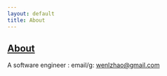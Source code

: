 ```yaml
---
layout: default
title: About
---
```

## [About]({{page.title}})

A software engineer : email/g: wenlzhao@gmail.com
